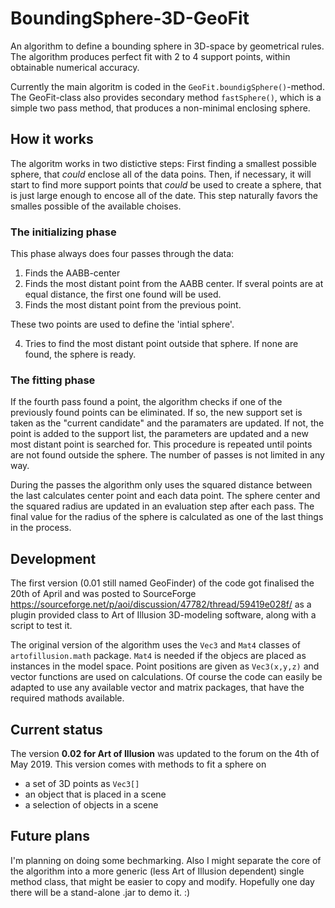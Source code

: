 # BoundingSphere-3D-GeoFit

An algorithm to define a bounding sphere in 3D-space by geometrical rules. The algorithm produces perfect fit with 2 to 4 support points, within obtainable numerical accuracy.

Currently the main algoritm is coded in the `GeoFit.boundigSphere()`-method. The GeoFit-class also provides secondary method `fastSphere()`, which is a simple two pass method, that produces a non-minimal enclosing sphere.

## How it works

The algoritm works in two distictive steps: First finding a smallest possible sphere, that _could_ enclose all of the data poins. Then, if necessary, it will start to find more support points that _could_ be used to create a sphere, that is just large enough to encose all of the date. This step naturally favors the smalles possible of the available choises.

### The initializing phase

This phase always does four passes through the data:
1. Finds the AABB-center
2. Finds the most distant point from the AABB center. If sveral points are at equal distance, the first one found will be used.  
3. Finds the most distant point from the previous point.

These two points are used to define the 'intial sphere'.

4. Tries to find the most distant point outside that sphere. If none are found, the sphere is ready. 

### The fitting phase
If the fourth pass found a point, the algorithm checks if one of the previously found points can be eliminated. If so, the new support set is taken as the "current candidate" and the paramaters are updated. If not, the point is added to the support list, the parameters are updated and a new most distant point is searched for. This procedure is repeated until points are not found outside the sphere. The number of passes is not limited in any way.

During the passes the algorithm only uses the squared distance between the last calculates center point and each data point. The sphere center and the squared radius are updated in an evaluation step after each pass. The final value for the radius of the sphere is calculated as one of the last things in the process.

## Development

The first version (0.01 still named GeoFinder) of the code got finalised the 20th of April and was posted to SourceForge https://sourceforge.net/p/aoi/discussion/47782/thread/59419e028f/ as a plugin provided class to Art of Illusion 3D-modeling software, along with a script to test it.

The original version of the algorithm uses the `Vec3` and `Mat4` classes of `artofillusion.math` package. `Mat4` is needed if the objecs are placed as instances in the model space. Point positions are given as `Vec3(x,y,z)` and vector functions are used on calculations. Of course the code can easily be adapted to use any available vector and matrix packages, that have the required mathods available.

## Current status

The version **0.02 for Art of Illusion** was updated to the forum on the 4th of May 2019. This version comes with methods to fit a sphere on 
- a set of 3D points as `Vec3[]`
- an object that is placed in a scene
- a selection of objects in a scene

## Future plans

I'm planning on doing some bechmarking. Also I might separate the core of the algorithm into a more generic (less Art of Illusion dependent) single method class, that might be easier to copy and modify. Hopefully one day there will be a stand-alone .jar to demo it. :)


